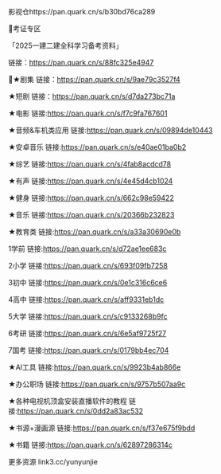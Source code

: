 影视仓https://pan.quark.cn/s/b30bd76ca289

👋考证专区

「2025一建二建全科学习备考资料」

链接：https://pan.quark.cn/s/88fc325e4947

🔔★剧集 链接：https://pan.quark.cn/s/9ae79c3527f4

★短剧 链接：https://pan.quark.cn/s/d7da273bc71a

★电影 链接:https://pan.quark.cn/s/f7c9fa767601

★音频&车机类应用 链接:https://pan.quark.cn/s/09894de10443

★安卓音乐 链接:https://pan.quark.cn/s/e40ae01ba0b2

★综艺 链接:https://pan.quark.cn/s/4fab8acdcd78

★有声 链接:https://pan.quark.cn/s/4e45d4cb1024

★健身 链接:https://pan.quark.cn/s/662c98e59422

★音乐 链接:https://pan.quark.cn/s/20366b232823

★教育类 链接:https://pan.quark.cn/s/a33a30690e0b

1学前 链接:https://pan.quark.cn/s/d72ae1ee683c

2小学 链接:https://pan.quark.cn/s/693f09fb7258

3初中 链接:https://pan.quark.cn/s/0e1c316c6ce6

4高中 链接:https://pan.quark.cn/s/aff9331eb1dc

5大学 链接:https://pan.quark.cn/s/c9133268b9fc

6考研 链接:https://pan.quark.cn/s/6e5af9725f27

7国考 链接:https://pan.quark.cn/s/0179bb4ec704

★AI工具 链接:https://pan.quark.cn/s/9923b4ab866e

★办公职场 链接:https://pan.quark.cn/s/9757b507aa9c

★各种电视机顶盒安装直播软件的教程 链接:https://pan.quark.cn/s/0dd2a83ac532

★书源+漫画源 链接:https://pan.quark.cn/s/f37e675f9bdd

★书籍 链接:https://pan.quark.cn/s/62897286314c

更多资源 link3.cc/yunyunjie
